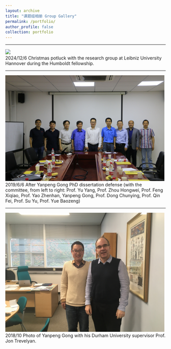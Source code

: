 ```yaml
---
layout: archive
title: "课题组相册 Group Gallery"
permalink: /portfolio/
author_profile: false
collection: portfolio
---
```


<!-- Google tag (gtag.js) -->
<script async src="https://www.googletagmanager.com/gtag/js?id=G-K251SYLJ6Y"></script>
<script>
  window.dataLayer = window.dataLayer || [];
  function gtag(){dataLayer.push(arguments);}
  gtag('js', new Date());
  gtag('config', 'G-K251SYLJ6Y');
</script>

<!--
<table border=0>
  <tr><td width=450 ><img src="/images/Album/2025_group1.jpg" width="450"></td><td width=450><img src="/images/Album/2025_group2.jpg" width="450"></td></tr>
</table>
-->

<!--
2025/09/01 欢迎新同学加入课题组 Welcome new students to join our research group.

<hr>
<img src="/images/Album/2025_conference.jpg" width="500"><br>
2025/07/15 参加第十八届全国力学大会，团队成员做学术报告 Attending the 18th National Conference on Mechanics, team members presenting academic reports.

<hr>
<img src="/images/Album/2025_award.jpg" width="500"><br>
2025/05/10 祝贺获得杜庆华工程计算方法优秀青年学者奖 Congratulations on receiving the Du Qinghua Outstanding Young Scholar Award in Engineering Computational Methods.

<hr>
<img src="/images/Album/2024_students.jpg" width="500"><br>
2024/12/20 课题组年终聚会，师生交流 Year-end group gathering and academic discussion.

<hr>
<img src="/images/Album/2024_lab.jpg" width="500"><br>
2024/09/10 新学期实验室布置与设备调试 Laboratory setup and equipment debugging for the new semester.

<hr>
<img src="/images/Album/2023_humboldt.jpg" width="500"><br>
2023/01/01 赴德国莱布尼兹-汉诺威大学开展洪堡学者研究项目 Starting Humboldt fellowship research at Leibniz University Hannover, Germany.
-->

<hr>
<img src="/images/Album/2024_LUH_potluck.jpg" width="500"><br>
2024/12/6 Christmas potluck with the research group at Leibniz University Hannover during the Humboldt fellowship.
<hr>
<img src="/images/Album/2019_GongPhDdefense.jpg" width="500"><br>
2019/6/6 After Yanpeng Gong PhD dissertation defense (with the committee, from left to right: Prof. Yu Yang, Prof. Zhou Hongwei, Prof. Feng Xiqiao, Prof. Yao Zhenhan, Yanpeng Gong, Prof. Dong Chunying, Prof. Qin Fei, Prof. Su Yu, Prof. Yue Baozeng)

<hr>
<img src="/images/Album/2018_GongDurham.jpg" width="500"><br>
2018/10 Photo of Yanpeng Gong with his Durham University supervisor Prof. Jon Trevelyan.
